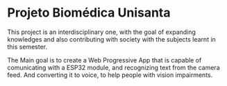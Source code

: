 # Projeto Biomédica Unisanta
This project is an interdisciplinary one, with the goal of expanding knowledges and also contributing with society with the subjects learnt in this semester.

The Main goal is to create a Web Progressive App that is capable of comunicating with a ESP32 module, and recognizing text from the camera feed. And converting it to voice, to help people with vision impairments.
